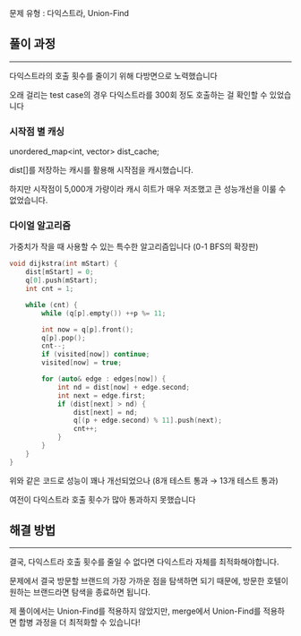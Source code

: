 문제 유형 : 다익스트라, Union-Find

## 풀이 과정

---

다익스트라의 호출 횟수를 줄이기 위해 다방면으로 노력했습니다

오래 걸리는 test case의 경우 다익스트라를 300회 정도 호출하는 걸 확인할 수 있었습니다

### 시작점 별 캐싱

unordered_map<int, vector<int>> dist_cache;

dist[]를 저장하는 캐시를 활용해 시작점을 캐시했습니다.

하지만 시작점이 5,000개 가량이라 캐시 히트가 매우 저조했고 큰 성능개선을 이룰 수 없었습니다.

### 다이얼 알고리즘

가중치가 작을 때 사용할 수 있는 특수한 알고리즘입니다 (0-1 BFS의 확장판)

```cpp
void dijkstra(int mStart) {
	dist[mStart] = 0;
	q[0].push(mStart);
	int cnt = 1;

	while (cnt) {
		while (q[p].empty()) ++p %= 11;

		int now = q[p].front();
		q[p].pop();
		cnt--;
		if (visited[now]) continue;
		visited[now] = true;

		for (auto& edge : edges[now]) {
			int nd = dist[now] + edge.second;
			int next = edge.first;
			if (dist[next] > nd) {
				dist[next] = nd;
				q[(p + edge.second) % 11].push(next);
				cnt++;
			}
		}
	}
}
```

위와 같은 코드로 성능이 꽤나 개선되었으나 (8개 테스트 통과 → 13개 테스트 통과)

여전이 다익스트라 호출 횟수가 많아 통과하지 못했습니다

## 해결 방법

---

결국, 다익스트라 호출 횟수를 줄일 수 없다면 다익스트라 자체를 최적화해야합니다.

문제에서 결국 방문할 브랜드의 가장 가까운 점을 탐색하면 되기 때문에, 방문한 호텔이 원하는 브랜드라면 탐색을 종료하면 됩니다.

제 풀이에서는 Union-Find를 적용하지 않았지만, merge에서 Union-Find를 적용하면 합병 과정을 더 최적화할 수 있습니다!
